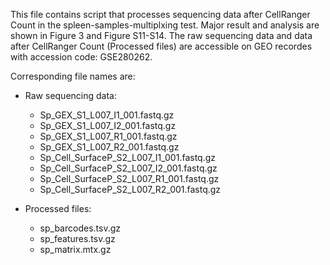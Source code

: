 This file contains script that processes sequencing data after CellRanger Count in the spleen-samples-multiplxing test. 
Major result and analysis are shown in Figure 3 and Figure S11-S14. 
The raw sequencing data and data after CellRanger Count (Processed files) are accessible on GEO recordes with accession code: GSE280262. 

Corresponding file names are: 

- Raw sequencing data: 
  - Sp_GEX_S1_L007_I1_001.fastq.gz
  - Sp_GEX_S1_L007_I2_001.fastq.gz
  - Sp_GEX_S1_L007_R1_001.fastq.gz
  - Sp_GEX_S1_L007_R2_001.fastq.gz
  - Sp_Cell_SurfaceP_S2_L007_I1_001.fastq.gz
  - Sp_Cell_SurfaceP_S2_L007_I2_001.fastq.gz
  - Sp_Cell_SurfaceP_S2_L007_R1_001.fastq.gz
  - Sp_Cell_SurfaceP_S2_L007_R2_001.fastq.gz	

- Processed files:
  - sp_barcodes.tsv.gz
  - sp_features.tsv.gz
  - sp_matrix.mtx.gz
		
